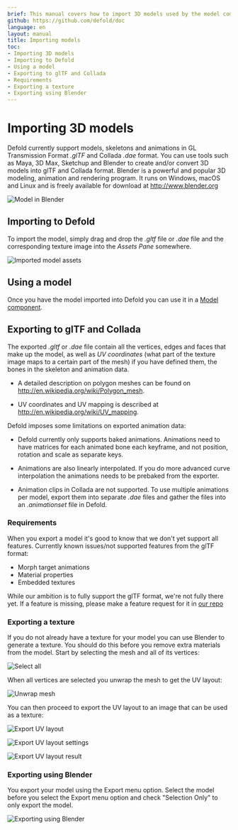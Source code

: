 ```yaml
---
brief: This manual covers how to import 3D models used by the model component.
github: https://github.com/defold/doc
language: en
layout: manual
title: Importing models
toc:
- Importing 3D models
- Importing to Defold
- Using a model
- Exporting to glTF and Collada
- Requirements
- Exporting a texture
- Exporting using Blender
---
```


# Importing 3D models
Defold currently support models, skeletons and animations in GL Transmission Format *.glTF* and Collada *.dae* format. You can use tools such as Maya, 3D Max, Sketchup and Blender to create and/or convert 3D models into glTF and Collada format. Blender is a powerful and popular 3D modeling, animation and rendering program. It runs on Windows, macOS and Linux and is freely available for download at http://www.blender.org

![Model in Blender](../images/model/blender.png)


## Importing to Defold
To import the model, simply drag and drop the *.gltf* file or *.dae* file and the corresponding texture image into the *Assets Pane* somewhere.

![Imported model assets](../images/model/assets.png)


## Using a model
Once you have the model imported into Defold you can use it in a [Model component](/manuals/model).


## Exporting to glTF and Collada
The exported *.gltf* or *.dae* file contain all the vertices, edges and faces that make up the model, as well as _UV coordinates_ (what part of the texture image maps to a certain part of the mesh) if you have defined them, the bones in the skeleton and animation data.

* A detailed description on polygon meshes can be found on http://en.wikipedia.org/wiki/Polygon_mesh.

* UV coordinates and UV mapping is described at http://en.wikipedia.org/wiki/UV_mapping.

Defold imposes some limitations on exported animation data:

* Defold currently only supports baked animations. Animations need to have matrices for each animated bone each keyframe, and not position, rotation and scale as separate keys.

* Animations are also linearly interpolated. If you do more advanced curve interpolation the animations needs to be prebaked from the exporter.

* Animation clips in Collada are not supported. To use multiple animations per model, export them into separate *.dae* files and gather the files into an *.animationset* file in Defold.


### Requirements
When you export a model it's good to know that we don't yet support all features.
Currently known issues/not supported features from the glTF format:

* Morph target animations
* Material properties
* Embedded textures

While our ambition is to fully support the glTF format, we're not fully there yet.
If a feature is missing, please make a feature request for it in [our repo](https://github.com/defold/defold/issues)

### Exporting a texture
If you do not already have a texture for your model you can use Blender to generate a texture. You should do this before you remove extra materials from the model. Start by selecting the mesh and all of its vertices:

![Select all](../images/model/blender_select_all_vertices.png)

When all vertices are selected you unwrap the mesh to get the UV layout:

![Unwrap mesh](../images/model/blender_unwrap_mesh.png)

You can then proceed to export the UV layout to an image that can be used as a texture:

![Export UV layout](../images/model/blender_export_uv_layout.png)

![Export UV layout settings](../images/model/blender_export_uv_layout_settings.png)

![Export UV layout result](../images/model/blender_export_uv_layout_result.png)


### Exporting using Blender
You export your model using the Export menu option. Select the model before you select the Export menu option and check "Selection Only" to only export the model.

![Exporting using Blender](../images/model/blender_export.png)